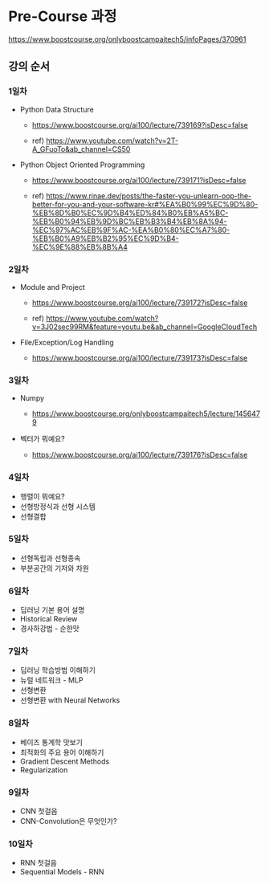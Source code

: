 # Pre-Course 과정

https://www.boostcourse.org/onlyboostcampaitech5/infoPages/370961


## 강의 순서



### 1일차

* Python Data Structure 

  * https://www.boostcourse.org/ai100/lecture/739169?isDesc=false
  
  * ref) https://www.youtube.com/watch?v=2T-A_GFuoTo&ab_channel=CS50
  
* Python Object Oriented Programming

  * https://www.boostcourse.org/ai100/lecture/739171?isDesc=false
  
  * ref) https://www.rinae.dev/posts/the-faster-you-unlearn-oop-the-better-for-you-and-your-software-kr#%EA%B0%99%EC%9D%80-%EB%8D%B0%EC%9D%B4%ED%84%B0%EB%A5%BC-%EB%B0%94%EB%9D%BC%EB%B3%B4%EB%8A%94-%EC%97%AC%EB%9F%AC-%EA%B0%80%EC%A7%80-%EB%B0%A9%EB%B2%95%EC%9D%B4-%EC%9E%88%EB%8B%A4



### 2일차

* Module and Project

  * https://www.boostcourse.org/ai100/lecture/739172?isDesc=false
  
  * ref) https://www.youtube.com/watch?v=3J02sec99RM&feature=youtu.be&ab_channel=GoogleCloudTech
  
* File/Exception/Log Handling

  * https://www.boostcourse.org/ai100/lecture/739173?isDesc=false



### 3일차

* Numpy
  * https://www.boostcourse.org/onlyboostcampaitech5/lecture/1456479
  
* 벡터가 뭐예요?
  * https://www.boostcourse.org/ai100/lecture/739176?isDesc=false



### 4일차

* 행렬이 뭐예요?
* 선형방정식과 선형 시스템
* 선형결합



### 5일차

* 선형독립과 선형종속
* 부분공간의 기저와 차원



### 6일차

* 딥러닝 기본 용어 설명
* Historical Review
* 경사하강법 - 순한맛



### 7일차

* 딥러닝 학습방법 이해하기
* 뉴럴 네트워크 - MLP
* 선형변환
* 선형변환 with Neural Networks



### 8일차

* 베이즈 통계학 맛보기
* 최적화의 주요 용어 이해하기
* Gradient Descent Methods
* Regularization



### 9일차

* CNN 첫걸음
* CNN-Convolution은 무엇인가?



### 10일차

* RNN 첫걸음
* Sequential Models - RNN
